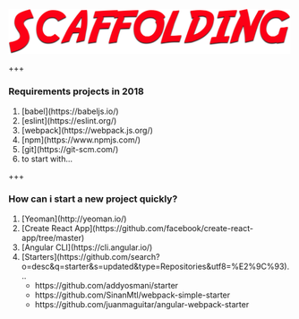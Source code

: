 ![scaffolding](assets/img/scaffolding.png)

+++

### Requirements projects in 2018

<ol>
  <li class="fragment">[babel](https://babeljs.io/)</li>
  <li class="fragment">[eslint](https://eslint.org/)</li>
  <li class="fragment">[webpack](https://webpack.js.org/)</li>
  <li class="fragment">[npm](https://www.npmjs.com/)</li>
  <li class="fragment">[git](https://git-scm.com/)</li>
  <li class="fragment">to start with...</li>
</ol>

+++

### How can i start a new project quickly?

<ol>
  <li class="fragment">[Yeoman](http://yeoman.io/)</li>
  <li class="fragment">[Create React App](https://github.com/facebook/create-react-app/tree/master)</li>
  <li class="fragment">[Angular CLI](https://cli.angular.io/)</li>
  <li class="fragment">
    [Starters](https://github.com/search?o=desc&q=starter&s=updated&type=Repositories&utf8=%E2%9C%93)...
    <ul>
      <li class="fragment">https://github.com/addyosmani/starter</li>
      <li class="fragment">https://github.com/SinanMtl/webpack-simple-starter</li>
      <li class="fragment">https://github.com/juanmaguitar/angular-webpack-starter</li>
    </ul>
  </li>

</ol>

